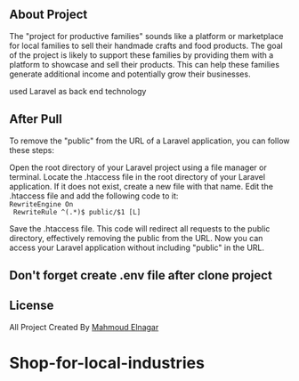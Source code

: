 
## About Project

The "project for productive families" sounds like a platform or marketplace for local families to sell their handmade crafts and food products. The goal of the project is likely to support these families by providing them with a platform to showcase and sell their products. This can help these families generate additional income and potentially grow their businesses.

used Laravel as back end technology 

## After Pull

To remove the "public" from the URL of a Laravel application, you can follow these steps:

Open the root directory of your Laravel project using a file manager or terminal.
Locate the .htaccess file in the root directory of your Laravel application. If it does not exist, create a new file with that name.
Edit the .htaccess file and add the following code to it:
<code>
RewriteEngine On
<br>
RewriteRule ^(.*)$ public/$1 [L]
</code>



Save the .htaccess file.
This code will redirect all requests to the public directory, effectively removing the public from the URL. Now you can access your Laravel application without including "public" in the URL.



## Don't forget create .env file after clone project


## License

All Project Created By <a href="https://www.facebook.com/7odan.0">Mahmoud Elnagar</a>
# Shop-for-local-industries
